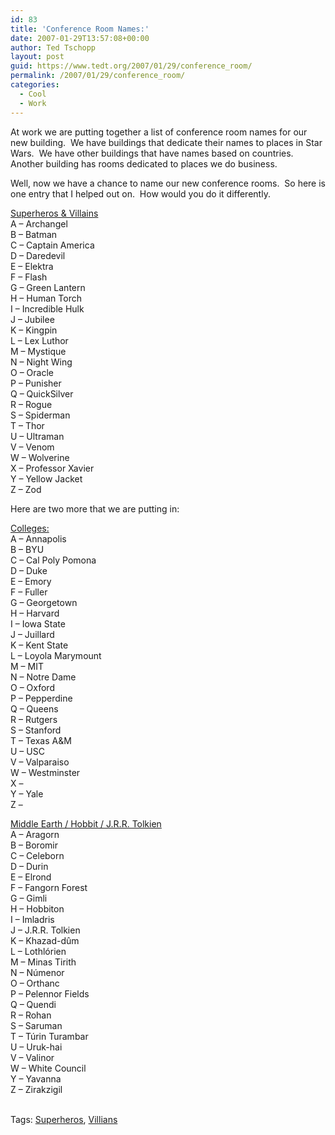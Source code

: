 ```yaml
---
id: 83
title: 'Conference Room Names:'
date: 2007-01-29T13:57:08+00:00
author: Ted Tschopp
layout: post
guid: https://www.tedt.org/2007/01/29/conference_room/
permalink: /2007/01/29/conference_room/
categories:
  - Cool
  - Work
---
```

At work we are putting together a list of conference room names for our new building.&nbsp; We have buildings that dedicate their names to places in Star Wars.&nbsp; We have other buildings that have names based on countries.&nbsp; Another building has rooms dedicated to places we do business.

Well, now we have a chance to name our new conference rooms.&nbsp; So here is one entry that I helped out on.&nbsp; How would you do it differently.

<u>Superheros & Villains  
</u>A &#8211; Archangel  
B &#8211; Batman  
C &#8211; Captain America  
D &#8211; Daredevil  
E &#8211; Elektra  
F &#8211; Flash  
G &#8211; Green Lantern  
H &#8211; Human Torch  
I &#8211; Incredible Hulk  
J &#8211; Jubilee  
K &#8211; Kingpin  
L &#8211; Lex Luthor  
M &#8211; Mystique  
N &#8211; Night Wing  
O &#8211; Oracle  
P &#8211; Punisher  
Q &#8211; QuickSilver  
R &#8211; Rogue  
S &#8211; Spiderman  
T &#8211; Thor  
U &#8211; Ultraman  
V &#8211; Venom  
W &#8211; Wolverine  
X &#8211; Professor Xavier  
Y &#8211; Yellow Jacket  
Z &#8211; Zod

Here are two more that we are putting in:

<u>Colleges:  
</u>A &#8211; Annapolis  
B &#8211; BYU  
C &#8211; Cal Poly Pomona  
D &#8211; Duke  
E &#8211; Emory  
F &#8211; Fuller  
G &#8211; Georgetown  
H &#8211; Harvard  
I &#8211; Iowa State  
J &#8211; Juillard  
K &#8211; Kent State  
L &#8211; Loyola Marymount  
M &#8211; MIT  
N &#8211; Notre Dame  
O &#8211; Oxford  
P &#8211; Pepperdine  
Q &#8211; Queens  
R &#8211; Rutgers   
S &#8211; Stanford  
T &#8211; Texas A&M  
U &#8211; USC  
V &#8211; Valparaiso  
W &#8211; Westminster  
X &#8211;   
Y &#8211; Yale  
Z &#8211; 

<u>Middle Earth / Hobbit / J.R.R. Tolkien  
</u>A &#8211; Aragorn  
B &#8211; Boromir  
C &#8211; Celeborn  
D &#8211; Durin  
E &#8211; Elrond  
F &#8211; Fangorn Forest  
G &#8211; Gimli  
H &#8211; Hobbiton  
I &#8211; Imladris  
J &#8211; J.R.R. Tolkien  
K &#8211; Khazad-dûm  
L &#8211; Lothlórien  
M &#8211; Minas Tirith  
N &#8211; Númenor  
O &#8211; Orthanc  
P &#8211; Pelennor Fields  
Q &#8211; Quendi  
R &#8211; Rohan  
S &#8211; Saruman  
T &#8211; Túrin Turambar  
U &#8211; Uruk-hai  
V &#8211; Valinor  
W &#8211; White Council  
Y &#8211; Yavanna  
Z &#8211; Zirakzigil  
&nbsp;

<div class="bjtags">
  Tags: <a rel="tag" href="http://technorati.com/tag/Superheros">Superheros</a>, <a rel="tag" href="http://technorati.com/tag/Villians">Villians</a>
</div>